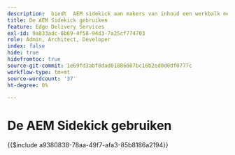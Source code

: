 ```yaml
---
description: ​ biedt ​ AEM sidekick aan makers van inhoud een werkbalk met contextbewuste opties zodat ze hun inhoud rechtstreeks vanaf de pagina's van uw website kunnen bewerken, voorvertonen en publiceren.
title: De AEM Sidekick gebruiken
feature: Edge Delivery Services
exl-id: 9a833adc-0b69-4f58-94d3-7a25cf774703
role: Admin, Architect, Developer
index: false
hide: true
hidefromtoc: true
source-git-commit: 1e69fd3abf8dad01886007bc16b2ed0d0df0777c
workflow-type: tm+mt
source-wordcount: '37'
ht-degree: 0%

---
```


# De AEM Sidekick gebruiken

{{$include a9380838-78aa-49f7-afa3-85b8186a2194}}
